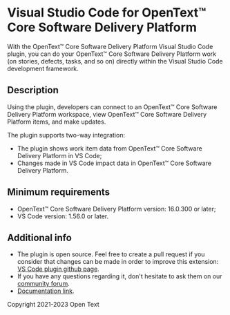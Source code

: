 # Visual Studio Code for OpenText™️ Core Software Delivery Platform

With the OpenText™️ Core Software Delivery Platform Visual Studio Code plugin, you can do your OpenText™️ Core Software Delivery Platform work (on stories, defects, tasks, and so on) directly within the Visual Studio Code development framework.

## Description

Using the plugin, developers can connect to an OpenText™️ Core Software Delivery Platform workspace, view OpenText™️ Core Software Delivery Platform items, and make updates.

The plugin supports two-way integration:
- The plugin shows work item data from OpenText™️ Core Software Delivery Platform in VS Code;
- Changes made in VS Code impact data in OpenText™️ Core Software Delivery Platform.

## Minimum requirements
- OpenText™️ Core Software Delivery Platform version: 16.0.300 or later;
- VS Code version: 1.56.0 or later.

## Additional info

- The plugin is open source. Feel free to create a pull request if you consider that changes can be made in order to improve this extension: [VS Code plugin github page]( https://github.com/MicroFocus/octane-vscode-plugin ).
- If you have any questions regarding it, don't hesitate to ask them on our [community forum](https://community.microfocus.com/adtd/alm_octane/f/restapibeta).
- [Documentation link](https://admhelp.microfocus.com/octane/en/latest/Online/Content/UserGuide/how-work-in-VSCode.htm).


Copyright 2021-2023 Open Text